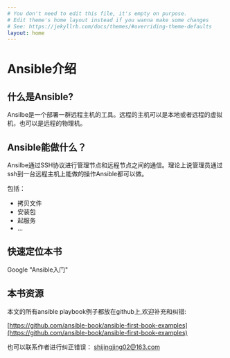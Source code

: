 ```yaml
---
# You don't need to edit this file, it's empty on purpose.
# Edit theme's home layout instead if you wanna make some changes
# See: https://jekyllrb.com/docs/themes/#overriding-theme-defaults
layout: home
---
```


# Ansible介绍



## 什么是Ansible?


Ansilbe是一个部署一群远程主机的工具。远程的主机可以是本地或者远程的虚拟机，也可以是远程的物理机。

## Ansible能做什么？


Ansilbe通过SSH协议进行管理节点和远程节点之间的通信。理论上说管理员通过ssh到一台远程主机上能做的操作Ansible都可以做。

包括：

* 拷贝文件
* 安装包
* 起服务
* ...

## 快速定位本书
Google "Ansible入门"

## 本书资源

本文的所有ansible playbook例子都放在github上,欢迎补充和纠错:

[https://github.com/ansible-book/ansible-first-book-examples](https://github.com/ansible-book/ansible-first-book-examples)

也可以联系作者进行纠正错误： shijingjing02@163.com
